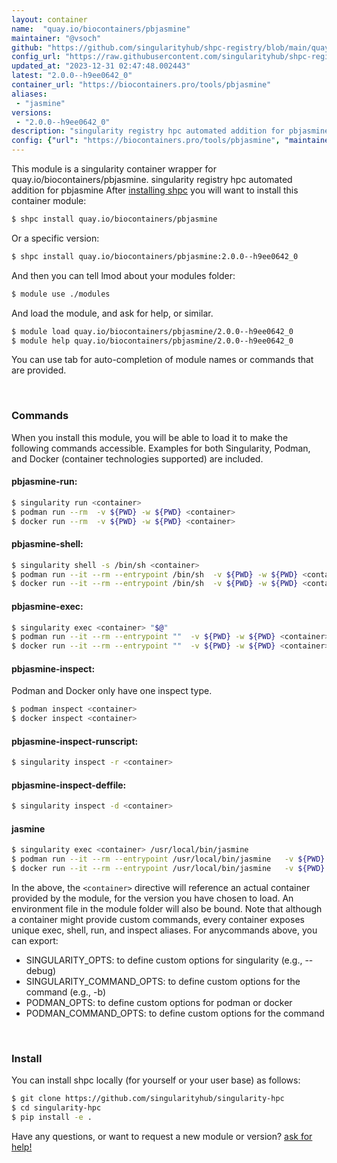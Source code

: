 ```yaml
---
layout: container
name:  "quay.io/biocontainers/pbjasmine"
maintainer: "@vsoch"
github: "https://github.com/singularityhub/shpc-registry/blob/main/quay.io/biocontainers/pbjasmine/container.yaml"
config_url: "https://raw.githubusercontent.com/singularityhub/shpc-registry/main/quay.io/biocontainers/pbjasmine/container.yaml"
updated_at: "2023-12-31 02:47:48.002443"
latest: "2.0.0--h9ee0642_0"
container_url: "https://biocontainers.pro/tools/pbjasmine"
aliases:
 - "jasmine"
versions:
 - "2.0.0--h9ee0642_0"
description: "singularity registry hpc automated addition for pbjasmine"
config: {"url": "https://biocontainers.pro/tools/pbjasmine", "maintainer": "@vsoch", "description": "singularity registry hpc automated addition for pbjasmine", "latest": {"2.0.0--h9ee0642_0": "sha256:9f3c11eb6b1ecdd813e1eac0ea52b417512cfe79a13bbaa0748c654143c3b853"}, "tags": {"2.0.0--h9ee0642_0": "sha256:9f3c11eb6b1ecdd813e1eac0ea52b417512cfe79a13bbaa0748c654143c3b853"}, "docker": "quay.io/biocontainers/pbjasmine", "aliases": {"jasmine": "/usr/local/bin/jasmine"}}
---
```


This module is a singularity container wrapper for quay.io/biocontainers/pbjasmine.
singularity registry hpc automated addition for pbjasmine
After [installing shpc](#install) you will want to install this container module:


```bash
$ shpc install quay.io/biocontainers/pbjasmine
```

Or a specific version:

```bash
$ shpc install quay.io/biocontainers/pbjasmine:2.0.0--h9ee0642_0
```

And then you can tell lmod about your modules folder:

```bash
$ module use ./modules
```

And load the module, and ask for help, or similar.

```bash
$ module load quay.io/biocontainers/pbjasmine/2.0.0--h9ee0642_0
$ module help quay.io/biocontainers/pbjasmine/2.0.0--h9ee0642_0
```

You can use tab for auto-completion of module names or commands that are provided.

<br>

### Commands

When you install this module, you will be able to load it to make the following commands accessible.
Examples for both Singularity, Podman, and Docker (container technologies supported) are included.

#### pbjasmine-run:

```bash
$ singularity run <container>
$ podman run --rm  -v ${PWD} -w ${PWD} <container>
$ docker run --rm  -v ${PWD} -w ${PWD} <container>
```

#### pbjasmine-shell:

```bash
$ singularity shell -s /bin/sh <container>
$ podman run --it --rm --entrypoint /bin/sh  -v ${PWD} -w ${PWD} <container>
$ docker run --it --rm --entrypoint /bin/sh  -v ${PWD} -w ${PWD} <container>
```

#### pbjasmine-exec:

```bash
$ singularity exec <container> "$@"
$ podman run --it --rm --entrypoint ""  -v ${PWD} -w ${PWD} <container> "$@"
$ docker run --it --rm --entrypoint ""  -v ${PWD} -w ${PWD} <container> "$@"
```

#### pbjasmine-inspect:

Podman and Docker only have one inspect type.

```bash
$ podman inspect <container>
$ docker inspect <container>
```

#### pbjasmine-inspect-runscript:

```bash
$ singularity inspect -r <container>
```

#### pbjasmine-inspect-deffile:

```bash
$ singularity inspect -d <container>
```


#### jasmine

```bash
$ singularity exec <container> /usr/local/bin/jasmine
$ podman run --it --rm --entrypoint /usr/local/bin/jasmine   -v ${PWD} -w ${PWD} <container> -c " $@"
$ docker run --it --rm --entrypoint /usr/local/bin/jasmine   -v ${PWD} -w ${PWD} <container> -c " $@"
```



In the above, the `<container>` directive will reference an actual container provided
by the module, for the version you have chosen to load. An environment file in the
module folder will also be bound. Note that although a container
might provide custom commands, every container exposes unique exec, shell, run, and
inspect aliases. For anycommands above, you can export:

 - SINGULARITY_OPTS: to define custom options for singularity (e.g., --debug)
 - SINGULARITY_COMMAND_OPTS: to define custom options for the command (e.g., -b)
 - PODMAN_OPTS: to define custom options for podman or docker
 - PODMAN_COMMAND_OPTS: to define custom options for the command

<br>

### Install

You can install shpc locally (for yourself or your user base) as follows:

```bash
$ git clone https://github.com/singularityhub/singularity-hpc
$ cd singularity-hpc
$ pip install -e .
```

Have any questions, or want to request a new module or version? [ask for help!](https://github.com/singularityhub/singularity-hpc/issues)